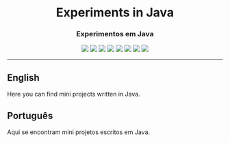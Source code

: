 <div align="center">

<h1>Experiments in Java</h1>
<h3>Experimentos em Java</h3>

![](https://img.shields.io/github/license/felipenlunkes/learning-Java.svg)
![](https://img.shields.io/github/stars/felipenlunkes/learning-Java.svg)
![](https://img.shields.io/github/issues/felipenlunkes/learning-Java.svg)
![](https://img.shields.io/github/issues-closed/felipenlunkes/learning-Java.svg)
![](https://img.shields.io/github/issues-pr/felipenlunkes/learning-Java.svg)
![](https://img.shields.io/github/issues-pr-closed/felipenlunkes/learning-Java.svg)
![](https://img.shields.io/github/downloads/felipenlunkes/learning-Java/total.svg)
![](https://img.shields.io/github/release/felipenlunkes/learning-Java.svg)

</div>

<hr>

## English

<div align="justify">

Here you can find mini projects written in Java.

</div>

## Português

<div align="justify">

Aqui se encontram mini projetos escritos em Java.

</div>
